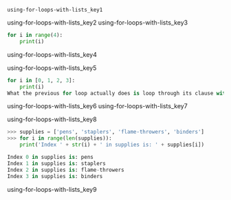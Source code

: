 ```ngMeta
using-for-loops-with-lists_key1
```

using-for-loops-with-lists_key2
using-for-loops-with-lists_key3


```python
for i in range(4):
    print(i)
```
using-for-loops-with-lists_key4



using-for-loops-with-lists_key5


```python
for i in [0, 1, 2, 3]:
    print(i)
What the previous for loop actually does is loop through its clause with the variable i set to a successive value in the [0, 1, 2, 3] list in each iteration.
```
using-for-loops-with-lists_key6
using-for-loops-with-lists_key7


using-for-loops-with-lists_key8


```python
>>> supplies = ['pens', 'staplers', 'flame-throwers', 'binders']
>>> for i in range(len(supplies)):
    print('Index ' + str(i) + ' in supplies is: ' + supplies[i])

Index 0 in supplies is: pens
Index 1 in supplies is: staplers
Index 2 in supplies is: flame-throwers
Index 3 in supplies is: binders
```
using-for-loops-with-lists_key9
